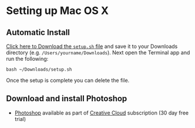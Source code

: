# Setting up Mac OS X

## Automatic Install

[Click here to Download the `setup.sh` file](https://cdn.rawgit.com/develop-me/setup/33190ee99b2a2a32fd4091760b5c973b14a8444f/mac/setup.sh) and save it to your Downloads directory (e.g. `/Users/yourname/Downloads`). Next open the Terminal app and run the following:

```
bash ~/Downloads/setup.sh
```

Once the setup is complete you can delete the file.

## Download and install Photoshop

- [Photoshop](http://www.adobe.com/uk/products/photoshop.html) available as part of [Creative Cloud](https://creative.adobe.com/products/download/creative-cloud) subscription (30 day free trial)
